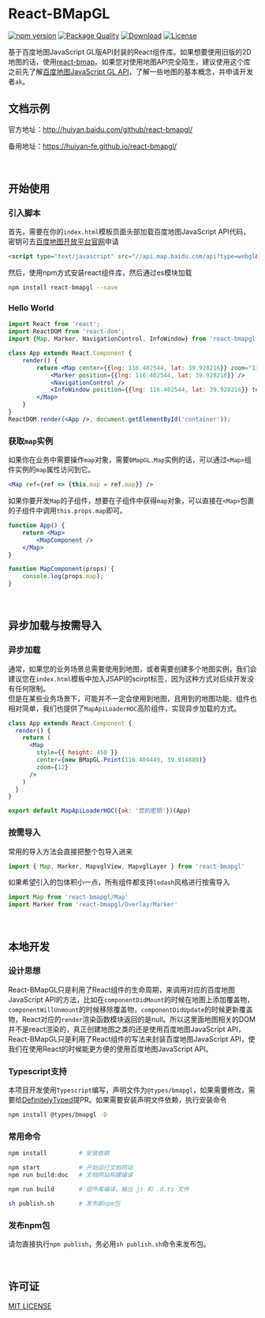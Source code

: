 # React-BMapGL
[![npm version](https://img.shields.io/npm/v/react-bmapgl.svg)](https://www.npmjs.com/package/react-bmapgl)
[![Package Quality](http://npm.packagequality.com/shield/react-bmapgl.svg)](http://packagequality.com/#?package=react-bmapgl)
[![Download](https://img.shields.io/npm/dm/react-bmapgl.svg)](https://www.npmjs.com/package/react-bmapgl)
[![License](https://img.shields.io/github/license/huiyan-fe/react-bmapgl.svg)](https://github.com/huiyan-fe/react-bmapgl)

基于百度地图JavaScript GL版API封装的React组件库。如果想要使用旧版的2D地图的话，使用[react-bmap](https://github.com/huiyan-fe/react-bmap)。如果您对使用地图API完全陌生，建议使用这个库之前先了解[百度地图JavaScript GL API](http://lbsyun.baidu.com/index.php?title=jspopularGL)，了解一些地图的基本概念，并申请开发者`ak`。

## 文档示例
官方地址：http://huiyan.baidu.com/github/react-bmapgl/

备用地址：https://huiyan-fe.github.io/react-bmapgl/

<br />

## 开始使用

### 引入脚本
首先，需要在你的`index.html`模板页面头部加载百度地图JavaScript API代码，密钥可去[百度地图开放平台官网](http://lbsyun.baidu.com/apiconsole/key)申请
```html
<script type="text/javascript" src="//api.map.baidu.com/api?type=webgl&v=1.0&ak=您的密钥"></script>
```
然后，使用npm方式安装react组件库，然后通过es模块加载
```bash
npm install react-bmapgl --save
```

### Hello World
```jsx static
import React from 'react';
import ReactDOM from 'react-dom';
import {Map, Marker, NavigationControl, InfoWindow} from 'react-bmapgl';

class App extends React.Component {
    render() {
        return <Map center={{lng: 116.402544, lat: 39.928216}} zoom="11">
            <Marker position={{lng: 116.402544, lat: 39.928216}} />
            <NavigationControl /> 
            <InfoWindow position={{lng: 116.402544, lat: 39.928216}} text="内容" title="标题"/>
        </Map>
    }
}
ReactDOM.render(<App />, document.getElementById('container'));

```

### 获取`map`实例
如果你在业务中需要操作`map`对象，需要`BMapGL.Map`实例的话，可以通过`<Map>`组件实例的`map`属性访问到它。
```jsx static
<Map ref={ref => {this.map = ref.map}} />
```
如果你要开发`Map`的子组件，想要在子组件中获得`map`对象，可以直接在`<Map>`包裹的子组件中调用`this.props.map`即可。
```jsx static
function App() {
    return <Map>
        <MapComponent />
    </Map>
}

function MapComponent(props) {
    console.log(props.map);
}
```

<br />

## 异步加载与按需导入

### 异步加载
通常，如果您的业务场景总需要使用到地图，或者需要创建多个地图实例，我们会建议您在`index.html`模板中加入JSAPI的scirpt标签，因为这种方式对后续开发没有任何限制。  
但是在某些业务场景下，可能并不一定会使用到地图，且用到的地图功能、组件也相对简单，我们也提供了`MapApiLoaderHOC`高阶组件，实现异步加载的方式。
```jsx static
class App extends React.Component {
  render() {
    return (
      <Map
        style={{ height: 450 }}
        center={new BMapGL.Point(116.404449, 39.914889)}
        zoom={12}
      />
    )
  }
}

export default MapApiLoaderHOC({ak: '您的密钥'})(App)
```

### 按需导入
常用的导入方法会直接把整个包导入进来
```jsx static
import { Map, Marker, MapvglView, MapvglLayer } from 'react-bmapgl'
```
如果希望引入的包体积小一点，所有组件都支持`lodash`风格进行按需导入
```jsx static
import Map from 'react-bmapgl/Map'
import Marker from 'react-bmapgl/Overlay/Marker'
```

<br />

## 本地开发

### 设计思想
React-BMapGL只是利用了React组件的生命周期，来调用对应的百度地图JavaScript API的方法，比如在`componentDidMount`的时候在地图上添加覆盖物，`componentWillUnmount`的时候移除覆盖物，`componentDidUpdate`的时候更新覆盖物，React对应的`render`渲染函数模块返回的是null。所以这里面地图相关的DOM并不是react渲染的，真正创建地图之类的还是使用百度地图JavaScript API，React-BMapGL只是利用了React组件的写法来封装百度地图JavaScript API，使我们在使用React的时候能更方便的使用百度地图JavaScript API。

### Typescript支持
本项目开发使用`Typescript`编写，声明文件为`@types/bmapgl`，如果需要修改，需要给[DefinitelyTyped](https://github.com/DefinitelyTyped/DefinitelyTyped)提PR。如果需要安装声明文件依赖，执行安装命令
```bash
npm install @types/bmapgl -D
```

### 常用命令
```bash
npm install         # 安装依赖

npm start           # 开始运行文档网站
npm run build:doc   # 文档网站构建编译

npm run build       # 组件库编译，输出 js 和 .d.ts 文件

sh publish.sh       # 发布新npm包
```

### 发布npm包
请勿直接执行`npm publish`，务必用`sh publish.sh`命令来发布包。

<br />

## 许可证
[MIT LICENSE](./LICENSE)

